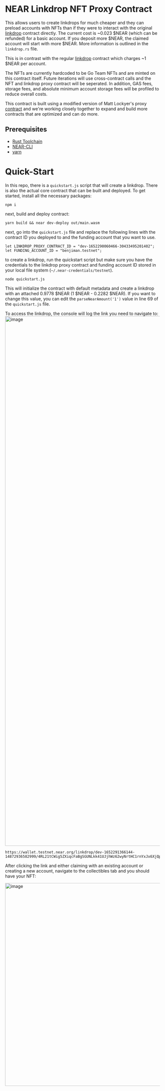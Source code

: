 # NEAR Linkdrop NFT Proxy Contract

This allows users to create linkdrops for much cheaper and they can preload accounts with NFTs than if they were to interact with the original [linkdrop](https://github.com/mattlockyer/linkdrop-proxy) contract directly. The current cost is ~0.023 $NEAR (which can be refunded) for a basic account. If you deposit more $NEAR, the claimed account will start with more $NEAR. More information is outlined in the `linkdrop.rs` file.

This is in contrast with the regular [linkdrop](https://github.com/mattlockyer/linkdrop-proxy) contract which charges ~1 $NEAR per account.

The NFTs are currently hardcoded to be Go Team NFTs and are minted on this contract itself. Future iterations will use cross-contract calls and the NFT and linkdrop proxy contract will be seperated. In addition, GAS fees, storage fees, and absolute minimum account storage fees will be profiled to reduce overall costs.

This contract is built using a modified version of Matt Lockyer's proxy [contract]() and we're working closely together to expand and build more contracts that are optimized and can do more.

## Prerequisites

* [Rust Toolchain](https://docs.near.org/docs/develop/contracts/rust/intro#installing-the-rust-toolchain)
* [NEAR-CLI](https://docs.near.org/docs/tools/near-cli#setup)
* [yarn](https://classic.yarnpkg.com/en/docs/install#mac-stable)

# Quick-Start 

In this repo, there is a `quickstart.js` script that will create a linkdrop. There is also the actual core contract that can be built and deployed. To get started, install all the necessary packages:


```
npm i
```

next, build and deploy contract: 

```
yarn build && near dev-deploy out/main.wasm
```

next, go into the `quickstart.js` file and replace the following lines with the contract ID you deployed to and the funding account that you want to use.

```
let LINKDROP_PROXY_CONTRACT_ID = "dev-1652290060466-30433495201402";
let FUNDING_ACCOUNT_ID = "benjiman.testnet";
```

to create a linkdrop, run the quickstart script but make sure you have the credentials to the linkdrop proxy contract and funding account ID stored in your local file system (`~/.near-credentials/testnet`).

```
node quickstart.js
```

This will initialize the contract with default metadata and create a linkdrop with an attached 0.9778 $NEAR (1 $NEAR - 0.2282 $NEAR). If you want to change this value, you can edit the `parseNearAmount('1')` value in line 69 of the `quickstart.js` file.

To access the linkdrop, the console will log the link you need to navigate to: 
<img width="1723" alt="image" src="https://user-images.githubusercontent.com/57506486/167914646-a62b1b70-1999-4619-9727-61bbb31a4483.png">

```
https://wallet.testnet.near.org/linkdrop/dev-1652291366144-14872936582999/4RL21tCWig5ZXiqcFaBgSGUNLkk41UJjhWz62wyNrtHC1rnYxJx6XjQpV1bkJ4ttUeUawdm8wL8xRScH1MqJj8YU
```

After clicking the link and either claiming with an existing account or creating a new account, navigate to the collectibles tab and you should have your NFT: 

<img width="660" alt="image" src="https://user-images.githubusercontent.com/57506486/167914914-cccd65e8-5a56-486e-8811-d5d4a32ffe14.png">



